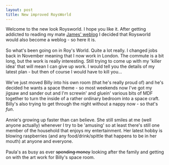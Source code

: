 ```yaml
--- 
layout: post
title: New improved RoysWorld
---
```

Welcome to the new look Roysworld. I hope you like it. After getting addicted to reading my mate [James' weblog](http://thebloomers.blogspot.com) I decided that Roysworld would also become a weblog - so here it is.<br /><br />So what's been going on in Roy's World. Quite a lot really. I changed jobs back in November meaning that I now work in London. The commute is a bit long, but the work is really interesting. Still trying to come up with my 'killer idea' that will mean I can give up work. I would tell you the details of my latest plan - but then of course I would have to kill you... <br /><br />We've just moved Billy into his own room (that he's really proud of) and he's decided he wants a space theme - so most weekends now I've got my jigsaw and sander out and I'm screwin' and gluein' various bits of MDF together to turn the inside of a rather ordinary bedroom into a space craft. Billy's also trying to get through the night without a nappy now - so that's <i>fun</i>.<br /><br />Annie's growing up faster than can believe. She still smiles at me (well anyone actually) whenever I try to be 'amusing' so at least there's still one member of the household that enjoys my entertainment. Her latest hobby is blowing raspberries (and any food/drink/spittle that happens to be in her mouth) at anyone and everyone.<br /><br />Paula's as busy as ever <strike>spending money</strike> looking after the family and getting on with the art work for Billy's space room.
